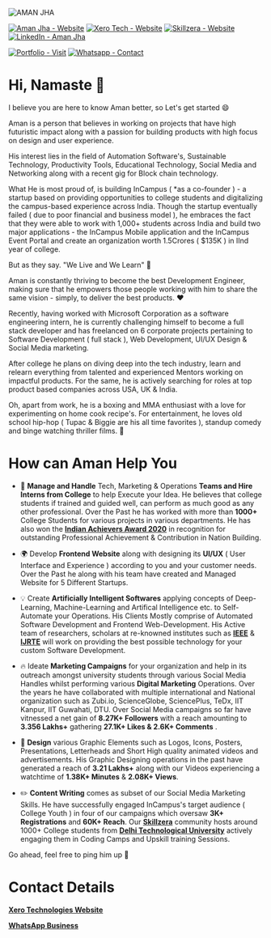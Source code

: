 ![AMAN JHA](https://user-images.githubusercontent.com/75173703/125692888-7c5ec438-02b4-4d03-85d2-e85de5ea633c.png)

[![Aman Jha - Website](https://img.shields.io/badge/Aman_Jha-Website-000000?logo=webflow&logoColor=ffffff)](https://www.iafindia.com/mr-aman-jha/)   [![Xero Tech - Website](https://img.shields.io/badge/Xero_Tech-Website-000000?logo=xero&logoColor=ffffff)](https://xeroed.tech/)         [![Skillzera - Website](https://img.shields.io/badge/Skillzera-Website-000000?logo=socket.io&logoColor=ffffff)](http://skillzera.tech/)     [![LinkedIn - Aman Jha](https://img.shields.io/badge/Portfolio-Visit-ffffff?logo=linkedin&logoColor=000000)](https://www.linkedin.com/in/amanjhaofficial/)  


[![Portfolio - Visit](https://img.shields.io/badge/Portfolio-Visit-ffffff?logo=linkedin&logoColor=000000)](https://github.com/inofficialamanjha/inofficialamanjha/tree/main/Portfolio) [![Whatsapp - Contact](https://img.shields.io/badge/Whatsapp-Contact-ffffff?logo=whatsapp&logoColor=000000)](https://api.whatsapp.com/message/VQX4YB3VKS3RE1) 

<!--- Label Buttons Generated Using : https://michaelcurrin.github.io/badge-generator/#/generic || https://github.com/MichaelCurrin/badge-generator --->

# Hi, Namaste 👋

I believe you are here to know Aman better, so Let's get started 😄

Aman is a person that believes in working on projects that have high futuristic impact along with a passion for building products with high focus on design and user experience.

His interest lies in the field of Automation Software's, Sustainable Technology, Productivity Tools, Educational Technology, Social Media and Networking along with a recent gig for Block chain technology.

What He is most proud of, is building InCampus ( *as a co-founder ) - a startup based on providing opportunities to college students and digitalizing the campus-based experience across India. Though the startup eventually failed ( due to poor financial and business model ), he embraces the fact that they were able to work with 1,000+ students across India and build two major applications - the InCampus Mobile application and the InCampus Event Portal and create an organization worth 1.5Crores ( $135K ) in IInd year of college.

But as they say. "We Live and We Learn" 💫

Aman is constantly thriving to become the best Development Engineer, making sure that he empowers those people working with him to share the same vision - simply, to deliver the best products. ❤

Recently, having worked with Microsoft Corporation as a software engineering intern, he is currently challenging himself to become a full stack developer and has freelanced on 6 corporate projects pertaining to Software Development ( full stack ), Web Development, UI/UX Design & Social Media marketing.

After college he plans on diving deep into the tech industry, learn and relearn everything from talented and experienced Mentors working on impactful products. For the same, he is actively searching for roles at top product based companies across USA, UK & India.

Oh, apart from work, he is a boxing and MMA enthusiast with a love for experimenting on home cook recipe's. For entertainment, he loves old school hip-hop ( Tupac & Biggie are his all time favorites ), standup comedy and binge watching thriller films. 🍻

# How can Aman Help You

- 📐 **Manage and Handle** Tech, Marketing & Operations **Teams and Hire Interns from College** to help Execute your Idea. He believes that college students if trained and guided well, can perform as much good as any other professional. Over the Past he has worked with more than **1000+** College Students for various projects in various departments. He has also won the [**Indian Achievers Award 2020**](https://www.iafindia.com/mr-aman-jha/) in recognition for outstanding Professional Achievement & Contribution in Nation Building.

- 🌍 Develop **Frontend Website** along with designing its **UI/UX** ( User Interface and Experience ) according to you and your customer needs. Over the Past he along with his team have created and Managed Website for 5 Different Startups.

- 💡 Create **Artificially Intelligent Softwares** applying concepts of Deep-Learning, Machine-Learning and Artifical Intelligence etc. to Self-Automate your Operations. His Clients Mostly comprise of Automated Software Development and Frontend Web-Development. His Active team of researchers, scholars at re-knowned institutes such as [**IEEE**](https://www.ieee.org/) & [**IJRTE**](https://www.ijrte.org/) will work on providing the best possible technology for your custom Software Development.

- 🔥 Ideate **Marketing Campaigns** for your organization and help in its outreach amongst university students through various Social Media Handles whilst performing various **Digital Marketing** Operations. Over the years he have collaborated with multiple international and National organization such as Zubi.io, ScienceGlobe, SciencePlus, TeDx, IIT Kanpur, IIT Guwahati, DTU. Over Social Media campaigns so far have vitnessed a net gain of **8.27K+ Followers** with a reach amounting to **3.356 Lakhs+** gathering **27.1K+ Likes & 2.6K+ Comments** .

- 🎨 **Design** various Graphic Elements such as Logos, Icons, Posters, Presentations, Letterheads and Short High quality animated videos and advertisements. His Graphic Designing operations in the past have generated a reach of **3.21 Lakhs+** along with our Videos experiencing a watchtime of **1.38K+ Minutes** & **2.08K+ Views**.

- ✏️ **Content Writing** comes as subset of our Social Media Marketing Skills. He have successfully engaged InCampus's target audience ( College Youth ) in four of our campaigns which oversaw **3K+ Registrations** and **60K+ Reach**. Our [**Skillzera**](http://skillzera.tech/) community hosts around 1000+ College students from [**Delhi Technological University**](http://www.dtu.ac.in/) actively engaging them in Coding Camps and Upskill training Sessions.

Go ahead, feel free to ping him up 📲

# Contact Details

[**Xero Technologies Website**](https://xeroed.tech/)

[**WhatsApp Business**](https://api.whatsapp.com/message/VQX4YB3VKS3RE1)
